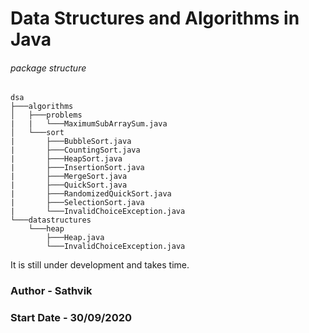 # Data Structures and Algorithms in Java

###### package structure

```
dsa
├───algorithms
│   ├───problems
|   |   └───MaximumSubArraySum.java
│   └───sort
|       ├───BubbleSort.java
|       ├───CountingSort.java
|       ├───HeapSort.java
|       ├───InsertionSort.java
|       ├───MergeSort.java
|       ├───QuickSort.java
|       ├───RandomizedQuickSort.java
|       ├───SelectionSort.java
|       └───InvalidChoiceException.java
└───datastructures
    └───heap
        ├───Heap.java
        └───InvalidChoiceException.java
```

It is still under development and takes time.

### Author - Sathvik

### Start Date - 30/09/2020
